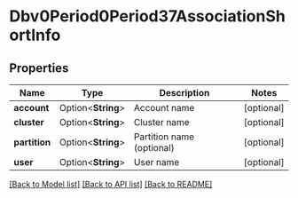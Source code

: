 # Dbv0Period0Period37AssociationShortInfo

## Properties

Name | Type | Description | Notes
------------ | ------------- | ------------- | -------------
**account** | Option<**String**> | Account name | [optional]
**cluster** | Option<**String**> | Cluster name | [optional]
**partition** | Option<**String**> | Partition name (optional) | [optional]
**user** | Option<**String**> | User name | [optional]

[[Back to Model list]](../README.md#documentation-for-models) [[Back to API list]](../README.md#documentation-for-api-endpoints) [[Back to README]](../README.md)


